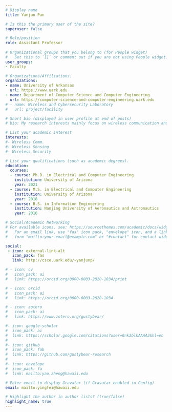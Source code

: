```yaml
---
# Display name
title: Yanjun Pan

# Is this the primary user of the site?
superuser: false

# Role/position
role: Assistant Professor
  
# Organizational groups that you belong to (for People widget)
#   Set this to `[]` or comment out if you are not using People widget.
user_groups:
- Faculty

# Organizations/Affiliations.
organizations:
- name: University of Arkansas
  url: https://www.uark.edu
- name: Department of Computer Science and Computer Engineering
  url: https://computer-science-and-computer-engineering.uark.edu
# - name: Wireless and Cybersecurity Laboratory
#   url: project/facility

# Short bio (displayed in user profile at end of posts)
# bio: My research interests mainly focus on wireless communication and cybersecurity.

# List your academic interest
interests:
#- Wireless Comm.
#- Wireless Sensing
#- Wireless Security

# List your qualifications (such as academic degrees).
education:
  courses:
  - course: Ph.D. in Electrical and Computer Engineering
    institution: University of Arizona
    year: 2021
  - course: M.S. in Electrical and Computer Engineering
    institution: University of Arizona
    year: 2018
  - course: B.S. in Information Engineering
    institution: Nanjing University of Aeronautics and Astronautics
    year: 2016

# Social/Academic Networking
# For available icons, see: https://sourcethemes.com/academic/docs/widgets/#icons
#   For an email link, use "fas" icon pack, "envelope" icon, and a link in the
#   form "mailto:your-email@example.com" or "#contact" for contact widget.

social:
 - icon: external-link-alt
   icon_pack: fas
   link: http://csce.uark.edu/~yanjunp/

# - icon: cv
#   icon_pack: ai
#   link: https://orcid.org/0000-0003-2820-1034/print

# - icon: orcid
#   icon_pack: ai
#   link: https://orcid.org/0000-0003-2820-1034

# - icon: zotero
#   icon_pack: ai
#   link: https://www.zotero.org/gustybear/

#- icon: google-scholar
#  icon_pack: ai
#  link: https://scholar.google.com/citations?user=0nk3blkAAAAJ&hl=en
#
#- icon: github
#  icon_pack: fab
#  link: https://github.com/gustybear-research
#
#- icon: envelope
#  icon_pack: fa
#  link: mailto:yao.zheng@hawaii.edu

# Enter email to display Gravatar (if Gravatar enabled in Config)
email: mailto:yingfei@hawaii.edu

# Highlight the author in author lists? (true/false)
highlight_name: true
---
```


